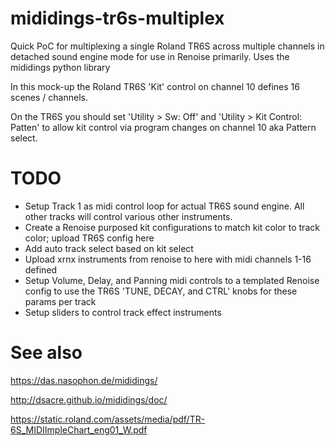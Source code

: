 # mididings-tr6s-multiplex
Quick PoC for multiplexing a single Roland TR6S across multiple channels in detached sound engine mode for use in Renoise primarily. Uses the mididings python library

In this mock-up the Roland TR6S 'Kit' control on channel 10 defines 16 scenes / channels.

On the TR6S you should set 'Utility > Sw: Off' and 'Utility > Kit Control: Patten' to allow kit control via program changes on channel 10 aka Pattern select.

# TODO

* Setup Track 1 as midi control loop for actual TR6S sound engine. All other tracks will control various other instruments.
* Create a Renoise purposed kit configurations to match kit color to track color; upload TR6S config here
* Add auto track select based on kit select
* Upload xrnx instruments from renoise to here with midi channels 1-16 defined
* Setup Volume, Delay, and Panning midi controls to a templated Renoise config to use the TR6S 'TUNE, DECAY, and CTRL' knobs for these params per track
* Setup sliders to control track effect instruments

# See also
https://das.nasophon.de/mididings/

http://dsacre.github.io/mididings/doc/

https://static.roland.com/assets/media/pdf/TR-6S_MIDIImpleChart_eng01_W.pdf
